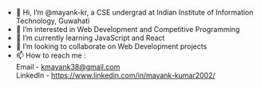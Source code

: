 - 👋 Hi, I’m @mayank-kr, a CSE undergrad at Indian Institute of Information Technology, Guwahati
- 👀 I’m interested in Web Development and Competitive Programming
- 🌱 I’m currently learning JavaScript and React
- 💞️ I’m looking to collaborate on Web Development projects
- 📫 How to reach me :
<br>Email - kmayank38@gmail.com</br>
LinkedIn - https://www.linkedin.com/in/mayank-kumar2002/

<!---
mayank-kr/mayank-kr is a ✨ special ✨ repository because its `README.md` (this file) appears on your GitHub profile.
You can click the Preview link to take a look at your changes.
--->
